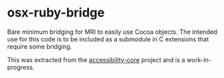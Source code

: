 # osx-ruby-bridge

Bare minimum bridging for MRI to easily use Cocoa objects. The intended
use for this code is to be included as a submodule in C extensions that
require some bridging.

This was extracted from the [accessibility-core](https://github.com/ferrous26/accessibility-core)
project and is a work-in-progress.


